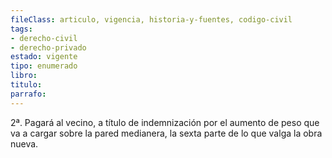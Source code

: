 ```yaml
---
fileClass: articulo, vigencia, historia-y-fuentes, codigo-civil
tags:
- derecho-civil
- derecho-privado
estado: vigente
tipo: enumerado
libro:
titulo:
parrafo:
---
```

2ª. Pagará al vecino, a título de indemnización por el aumento de peso que va a cargar sobre la pared medianera, la sexta parte de lo que valga la obra nueva.